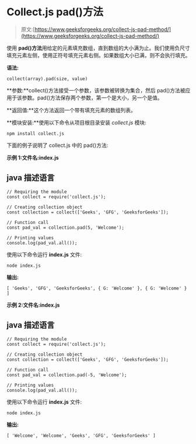 # Collect.js pad()方法

> 原文:[https://www.geeksforgeeks.org/collect-js-pad-method/](https://www.geeksforgeeks.org/collect-js-pad-method/)

使用 **pad()方法**用给定的元素填充数组，直到数组的大小满为止。我们使用负尺寸填充元素左侧，使用正符号填充元素右侧。如果数组大小已满，则不会执行填充。

**语法:**

```
collect(array).pad(size, value)
```

**参数:**collect()方法接受一个参数，该参数被转换为集合，然后 pad()方法被应用于该参数。pad()方法保存两个参数，第一个是大小，另一个是值。

**返回值:**这个方法返回一个带有填充元素的数组列表。

**模块安装:**使用以下命令从项目根目录安装 *collect.js* 模块:

```
npm install collect.js
```

下面的例子说明了 collect.js 中的 pad()方法:

**示例 1:文件名:index.js**

## java 描述语言

```
// Requiring the module
const collect = require('collect.js');

// Creating collection object
const collection = collect(['Geeks', 'GFG', 'GeeksforGeeks']);

// Function call
const pad_val = collection.pad(5, 'Welcome');

// Printing values
console.log(pad_val.all());
```

使用以下命令运行 **index.js** 文件:

```
node index.js
```

**输出:**

```
[ 'Geeks', 'GFG', 'GeeksforGeeks', { G: 'Welcome' }, { G: 'Welcome' } ]
```

**示例 2:文件名:index.js**

## java 描述语言

```
// Requiring the module
const collect = require('collect.js');

// Creating collection object
const collection = collect(['Geeks', 'GFG', 'GeeksforGeeks']);

// Function call
const pad_val = collection.pad(-5, 'Welcome');

// Printing values
console.log(pad_val.all());
```

使用以下命令运行 **index.js** 文件:

```
node index.js
```

**输出:**

```
[ 'Welcome', 'Welcome', 'Geeks', 'GFG', 'GeeksforGeeks' ]
```